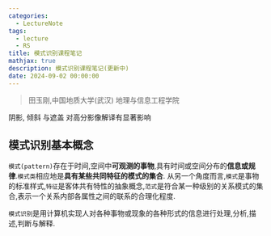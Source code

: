 ```yaml
---
categories:
  - LectureNote
tags:
  - lecture
  - RS
title: 模式识别课程笔记
mathjax: true
description: 模式识别课程笔记(更新中)
date: 2024-09-02 00:00:00
---
```


> 田玉刚,中国地质大学(武汉) 地理与信息工程学院

阴影, 倾斜 与遮盖 对高分影像解译有显著影响
## 模式识别基本概念
`模式(pattern)`存在于时间,空间中**可观测的事物**,具有时间或空间分布的**信息或规律**.`模式类`相应地是**具有某些共同特征的模式的集合**.
从另一个角度而言,`模式`是事物的标准样式,`特征`是客体共有特性的抽象概念,`范式`是符合某一种级别的关系模式的集合,表示一个关系内部各属性之间的联系的合理化程度.

`模式识别`是用计算机实现人对各种事物或现象的各种形式的信息进行处理,分析,描述,判断与解释.